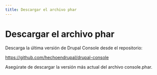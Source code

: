 ```yaml
---
title: Descargar el archivo phar
---
```

# Descargar el archivo phar

Descarga la última versión de Drupal Console desde el repositorio: 

https://github.com/hechoendrupal/drupal-console

Asegúrate de descargar la versión más actual del archivo console.phar.
